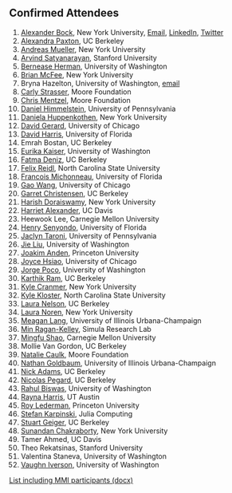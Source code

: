 ## Confirmed Attendees

1. [Alexander Bock](https://github.com/alexanderbock), New York University, [Email](mailto://alexander.bock@nyu.edu), [LinkedIn](https://www.linkedin.com/in/alexanderbock1), [Twitter](https://twitter.com/AlexanderBock)
1. [Alexandra	Paxton](http://www.alexandrapaxton.com), UC Berkeley
1. [Andreas Mueller](http://amueller.io), New York University
1. [Arvind Satyanarayan](http://arvindsatya.com), Stanford University
1. [Bernease Herman](http://escience.washington.edu/people/bernease-herman/), University of Washington
1. [Brian McFee](https://bmcfee.github.io), New York University
1. Bryna Hazelton, University of Washington, [email](brynah@phys.washington.edu)
1. [Carly Strasser](http://carlystrasser.net), Moore Foundation
1. [Chris Mentzel](https://www.moore.org/people-detail?personUrl=chrism), Moore Foundation
1. [Daniel Himmelstein](http://dhimmel.com), University of Pennsylvania
1. [Daniela Huppenkothen](http://www.huppenkothen.org), New York University
1. [David Gerard](http://home.uchicago.edu/~dcgerard/home.html), University of Chicago
1. [David Harris](http://github.com/davharris), University of Florida
1. Emrah Bostan, UC Berkeley
1. [Eurika	Kaiser](http://eurikakaiser.com), University of Washington
1. [Fatma Deniz](http://fatmanet.com), UC Berkeley
1. [Felix Reidl](http://tcs.rwth-aachen.de/~reidl/), North Carolina State University
1. [Francois Michonneau](http://francoismichonneau.net), University of Florida
1. [Gao Wang](http://home.uchicago.edu/gaow), University of Chicago
1. [Garret Christensen](http://www.ocf.berkeley.edu/~garret), UC Berkeley
1. [Harish Doraiswamy](http://www.harishd.com), New York University
1. [Harriet Alexander](halexand.github.com), UC Davis
1. Heewook Lee, Carnegie Mellon University
1. [Henry Senyondo](http://weecology.org/user/30), University of Florida
1. [Jaclyn Taroni](www.jaclyn-taroni.com), University of Pennsylvania
1. [Jie Liu](http://pages.cs.wisc.edu/~jieliu/), University of Washington
1. [Joakim Anden](https://web.math.princeton.edu/~janden/), Princeton University
1. [Joyce Hsiao](http://Jhsiao999.github.io), University of Chicago
1. [Jorge Poco](http://homes.cs.washington.edu/~jpocom/), University of Washington 
1. [Karthik Ram](http://inundata.org), UC Berkeley
1. [Kyle Cranmer](http://theoryandpractice.org), New York University
1. [Kyle Kloster](http://www4.ncsu.edu/~kakloste/), North Carolina State University
1. [Laura Nelson](http://www.lauraknelson.com), UC Berkeley
1. [Laura Noren](twitter.com/digitalFlaneuse), New York University
1. [Meagan Lang](http://www.meaganlang.com), University of Illinois Urbana-Champaign
1. [Min Ragan-Kelley](https://github.com/minrk), Simula Research Lab
1. [Mingfu Shao](http://lcbb.epfl.ch/people/shao), Carnegie Mellon University
1. Mollie Van Gordon, UC Berkeley
1. [Natalie Caulk](https://www.moore.org/people-detail?personUrl=caulk), Moore Foundation
1. [Nathan Goldbaum](http://twitter.com/njgoldbaum), University of Illinois Urbana-Champaign
1. [Nick Adams](http://bids.berkeley.edu/people/nick-adams), UC Berkeley
1. [Nicolas Pegard](http://www.nicolaspegard.com), UC Berkeley
1. [Rahul Biswas](http://github.com/rbiswas4), University of Washington
1. [Rayna Harris](http://raynamharris.github.io/), UT Austin
1. [Roy Lederman](http://roy.lederman.name), Princeton University
1. [Stefan Karpinski](http://karpinski.org/), Julia Computing
1. [Stuart Geiger](http://stuartgeiger.com), UC Berkeley
1. [Sunandan	Chakraborty](http://cs.nyu.edu/~sunandan/), New York University
1. Tamer Ahmed, UC Davis
1. Theo Rekatsinas, Stanford University
1. Valentina Staneva, University of Washington
1. [Vaughn Iverson](http://armbrustlab.ocean.washington.edu/people/iverson), University of Washington

[List including MMI participants (docx)](https://github.com/DDD-Moore/early-career-hawaii/blob/master/DDD-MMI-full-attendee-list.docx?raw=true)

